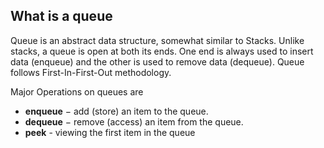 ## What is a queue
Queue is an abstract data structure, somewhat similar to Stacks. Unlike stacks, a queue is open at both its ends. One end is always used to insert data (enqueue) and the other is used to remove data (dequeue). Queue follows First-In-First-Out methodology.


Major Operations on queues are 

- **enqueue** − add (store) an item to the queue.
- **dequeue** − remove (access) an item from the queue.
- **peek** - viewing the first item in the queue
